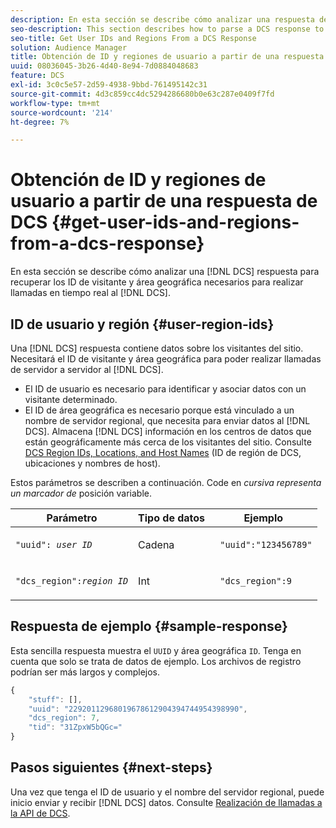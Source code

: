 ```yaml
---
description: En esta sección se describe cómo analizar una respuesta del DCS para recuperar los ID de visitante y área geográfica necesarios para realizar llamadas en tiempo real al DCS.
seo-description: This section describes how to parse a DCS response to retrieve the visitor and region IDs required to make real-time calls to the DCS.
seo-title: Get User IDs and Regions From a DCS Response
solution: Audience Manager
title: Obtención de ID y regiones de usuario a partir de una respuesta de DCS
uuid: 08036045-3b26-4d40-8e94-7d0884048683
feature: DCS
exl-id: 3c0c5e57-2d59-4938-9bbd-761495142c31
source-git-commit: 4d3c859cc4dc5294286680b0e63c287e0409f7fd
workflow-type: tm+mt
source-wordcount: '214'
ht-degree: 7%

---
```


# Obtención de ID y regiones de usuario a partir de una respuesta de DCS {#get-user-ids-and-regions-from-a-dcs-response}

En esta sección se describe cómo analizar una [!DNL DCS] respuesta para recuperar los ID de visitante y área geográfica necesarios para realizar llamadas en tiempo real al [!DNL DCS].

## ID de usuario y región {#user-region-ids}

Una [!DNL DCS] respuesta contiene datos sobre los visitantes del sitio. Necesitará el ID de visitante y área geográfica para poder realizar llamadas de servidor a servidor al [!DNL DCS].

* El ID de usuario es necesario para identificar y asociar datos con un visitante determinado.
* El ID de área geográfica es necesario porque está vinculado a un nombre de servidor regional, que necesita para enviar datos al [!DNL DCS]. Almacena [!DNL DCS] información en los centros de datos que están geográficamente más cerca de los visitantes del sitio. Consulte [DCS Region IDs, Locations, and Host Names](../../../api/dcs-intro/dcs-api-reference/dcs-regions.md) (ID de región de DCS, ubicaciones y nombres de host).

Estos parámetros se describen a continuación. Code en *cursiva representa un marcador de* posición variable.

<table id="table_822C02D5978348DCB7153001882D397C"> 
 <thead> 
  <tr> 
   <th colname="col1" class="entry"> Parámetro </th> 
   <th colname="col2" class="entry"> Tipo de datos </th> 
   <th colname="col3" class="entry"> Ejemplo </th> 
  </tr> 
 </thead>
 <tbody> 
  <tr> 
   <td colname="col1"> <p><code>"uuid": <i>user ID</i></code></span> </p> </td> 
   <td colname="col2"> <p>Cadena </p> </td> 
   <td colname="col3"> <p> <code> "uuid":"123456789"</code> </p> </td> 
  </tr> 
  <tr> 
   <td colname="col1"> <p><code>"dcs_region":<i>region ID</i></code> </p> </td> 
   <td colname="col2"> <p>Int </p> </td> 
   <td colname="col3"> <p> <code> "dcs_region":9</code> </p> </td> 
  </tr> 
 </tbody> 
</table>

## Respuesta de ejemplo {#sample-response}

Esta sencilla respuesta muestra el `UUID` y área geográfica `ID`. Tenga en cuenta que solo se trata de datos de ejemplo. Los archivos de registro podrían ser más largos y complejos.

```js
{
    "stuff": [],
    "uuid": "22920112968019678612904394744954398990",
    "dcs_region": 7,
    "tid": "31ZpxW5bQGc="
}
```

## Pasos siguientes {#next-steps}

Una vez que tenga el ID de usuario y el nombre del servidor regional, puede inicio enviar y recibir [!DNL DCS] datos. Consulte [Realización de llamadas a la API de DCS](../../../api/dcs-intro/dcs-s2s/dcs-s2s-calls.md).
